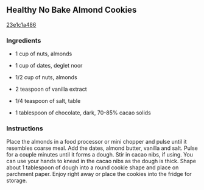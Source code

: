 ## Healthy No Bake Almond Cookies

[23e1c1a486](http://tastykitchen.com/recipes/desserts/healthy-no-bake-almond-cookies/)

### Ingredients

 - 1 cup of nuts, almonds

 - 1 cup of dates, deglet noor

 - 1/2 cup of nuts, almonds

 - 2 teaspoon of vanilla extract

 - 1/4 teaspoon of salt, table

 - 1 tablespoon of chocolate, dark, 70-85% cacao solids

### Instructions

Place the almonds in a food processor or mini chopper and pulse until it resembles coarse meal. Add the dates, almond butter, vanilla and salt. Pulse for a couple minutes until it forms a dough. Stir in cacao nibs, if using. You can use your hands to knead in the cacao nibs as the dough is thick. Shape about 1 tablespoon of dough into a round cookie shape and place on parchment paper. Enjoy right away or place the cookies into the fridge for storage.